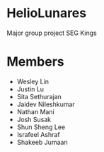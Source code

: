 # HelioLunares
Major group project SEG Kings

# Members
- Wesley Lin
- Justin Lu
- Sita Sethurajan
- Jaidev Nileshkumar
- Nathan Mani
- Josh Susak
- Shun Sheng Lee
- Israfeel Ashraf
- Shakeeb Jumaan

